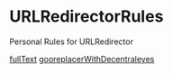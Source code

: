 # URLRedirectorRules
Personal Rules for URLRedirector

[fullText](https://raw.githubusercontent.com/ivysrono/URLRedirectorRules/master/fullText.json)
[gooreplacerWithDecentraleyes](https://raw.githubusercontent.com/ivysrono/URLRedirectorRules/master/gooreplacerWithDecentraleyes.json)

